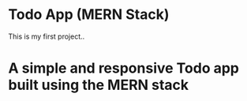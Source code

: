 # Todo App (MERN Stack)
This is my first project..
# A simple and responsive Todo app built using the MERN stack
